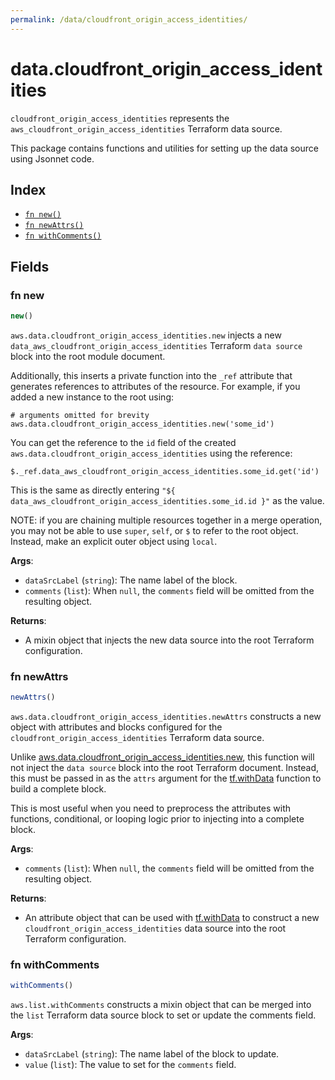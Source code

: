 ```yaml
---
permalink: /data/cloudfront_origin_access_identities/
---
```


# data.cloudfront_origin_access_identities

`cloudfront_origin_access_identities` represents the `aws_cloudfront_origin_access_identities` Terraform data source.



This package contains functions and utilities for setting up the data source using Jsonnet code.


## Index

* [`fn new()`](#fn-new)
* [`fn newAttrs()`](#fn-newattrs)
* [`fn withComments()`](#fn-withcomments)

## Fields

### fn new

```ts
new()
```


`aws.data.cloudfront_origin_access_identities.new` injects a new `data_aws_cloudfront_origin_access_identities` Terraform `data source`
block into the root module document.

Additionally, this inserts a private function into the `_ref` attribute that generates references to attributes of the
resource. For example, if you added a new instance to the root using:

    # arguments omitted for brevity
    aws.data.cloudfront_origin_access_identities.new('some_id')

You can get the reference to the `id` field of the created `aws.data.cloudfront_origin_access_identities` using the reference:

    $._ref.data_aws_cloudfront_origin_access_identities.some_id.get('id')

This is the same as directly entering `"${ data_aws_cloudfront_origin_access_identities.some_id.id }"` as the value.

NOTE: if you are chaining multiple resources together in a merge operation, you may not be able to use `super`, `self`,
or `$` to refer to the root object. Instead, make an explicit outer object using `local`.

**Args**:
  - `dataSrcLabel` (`string`): The name label of the block.
  - `comments` (`list`):  When `null`, the `comments` field will be omitted from the resulting object.

**Returns**:
- A mixin object that injects the new data source into the root Terraform configuration.


### fn newAttrs

```ts
newAttrs()
```


`aws.data.cloudfront_origin_access_identities.newAttrs` constructs a new object with attributes and blocks configured for the `cloudfront_origin_access_identities`
Terraform data source.

Unlike [aws.data.cloudfront_origin_access_identities.new](#fn-cloudfrontoriginaccessidentitiesnew), this function will not inject the `data source`
block into the root Terraform document. Instead, this must be passed in as the `attrs` argument for the
[tf.withData](https://github.com/tf-libsonnet/core/tree/main/docs#fn-withdata) function to build a complete block.

This is most useful when you need to preprocess the attributes with functions, conditional, or looping logic prior to
injecting into a complete block.

**Args**:
  - `comments` (`list`):  When `null`, the `comments` field will be omitted from the resulting object.

**Returns**:
  - An attribute object that can be used with [tf.withData](https://github.com/tf-libsonnet/core/tree/main/docs#fn-withdata) to construct a new `cloudfront_origin_access_identities` data source into the root Terraform configuration.


### fn withComments

```ts
withComments()
```

`aws.list.withComments` constructs a mixin object that can be merged into the `list`
Terraform data source block to set or update the comments field.



**Args**:
  - `dataSrcLabel` (`string`): The name label of the block to update.
  - `value` (`list`): The value to set for the `comments` field.
